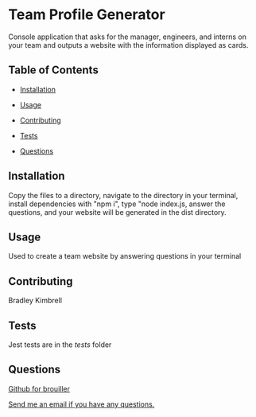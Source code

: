 # Team Profile Generator



Console application that asks for the manager, engineers, and interns on your team and outputs a website with the information displayed as cards.

## Table of Contents

- [Installation](#installation)

- [Usage](#usage)

- [Contributing](#contributing)

- [Tests](#tests)

- [Questions](#questions)


## Installation

Copy the files to a directory, navigate to the directory in your terminal, install dependencies with "npm i", type "node index.js, answer the questions, and your website will be generated in the dist directory.

## Usage

Used to create a team website by answering questions in your terminal

## Contributing

Bradley Kimbrell

## Tests

Jest tests are in the _tests_ folder

## Questions

<a href="https://github.com/brouiller">Github for brouiller</a>

<a href="mailto:bradley.kimbrell@gmail.com">Send me an email if you have any questions.</a>

